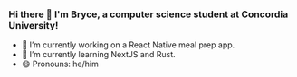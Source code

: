 ### Hi there 👋 I'm Bryce, a computer science student at Concordia University!


- 🔭 I’m currently working on a React Native meal prep app.
- 🌱 I’m currently learning NextJS and Rust.
- 😄 Pronouns: he/him

<!--
**bryce-n-dev/bryce-n-dev** is a ✨ _special_ ✨ repository because its `README.md` (this file) appears on your GitHub profile.

Here are some ideas to get you started:

- 🔭 I’m currently working on ...
- 🌱 I’m currently learning ...
- 👯 I’m looking to collaborate on ...
- 🤔 I’m looking for help with ...
- 💬 Ask me about ...
- 📫 How to reach me: ...
- 😄 Pronouns: ...
- ⚡ Fun fact: ...
-->
